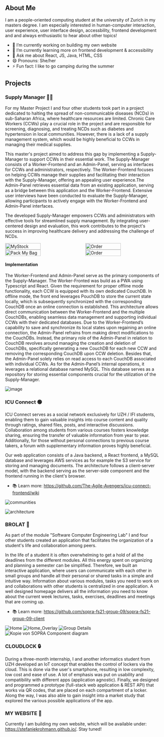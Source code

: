 ## About Me

I am a people-oriented computing student at the university of Zurich in my masters degree. I am especially interested in human-computer interaction, user experience, user interface design, accessbility, frontend development and and always enthusiastic to hear about other topics!

- 🔭 I’m currently working on building my own website
- 🌱 I’m currently learning more on frontend development & accessibility
- 💬 Ask me about React, JS, Java, HTML, CSS
- 😄 Pronouns: She/her
- ⚡ Fun fact: I like to go camping during the summer

## Projects

### Supply Manager 🧑‍⚕️
For my Master Project I and four other students took part in a project dedicated to halting the spread of non-communicable diseases (NCDs) in sub-Saharan Africa, where healthcare resources are limited. Chronic Care Workers (CCWs) play a crucial role in the project and are responsible for screening, diagnosing, and treating NCDs such as diabetes and hypertension in local communities. However, there is a lack of a supply management system, which would be highly beneficial to CCWs in managing their medical supplies.

This master's project aimed to address this gap by implementing a Supply-Manager to support CCWs in their essential work. The Supply-Manager consists of a Worker-Frontend and an Admin-Panel, serving as interfaces for CCWs and administrators, respectively. The Worker-Frontend focuses on helping CCWs manage their supplies and facilitating their interaction with the Supply-Manager, offering an appealing user experience.The Admin-Panel retrieves essential data from an existing application, serving as a bridge between this application and the Worker-Frontend. Extensive user interviews have been conducted to evaluate the Supply-Manager, allowing participants to actively engage with the Worker-Frontend and Admin-Panel interfaces. 

The developed Supply-Manager empowers CCWs and administrators with effective tools for streamlined supply management. By integrating user-centered design and evaluation, this work contributes to the project's success in improving healthcare delivery and addressing the challenge of NCDs.

<div style="display: flex; justify-content: space-between;">
  <img src="https://github.com/StefanieKrohmann/StefanieKrohmann/assets/71380307/006366c7-f61e-4ab9-91e2-841364f250bf" alt="MyStock" style="width: 48%;" />
  <img src="https://github.com/StefanieKrohmann/StefanieKrohmann/assets/71380307/0fa18973-648e-4d11-be1a-326d02623c42" alt="Order" style="width: 48%;" />
</div>

<div style="display: flex; justify-content: space-between;">
  <img src="https://github.com/StefanieKrohmann/StefanieKrohmann/assets/71380307/20b5d62a-0017-4840-b126-b5df54b09614" alt="Pack My Bag" style="width: 48%;" />
  <img src="https://github.com/StefanieKrohmann/StefanieKrohmann/assets/71380307/810a549a-ee33-4349-b3b4-ed10bde9c14a" alt="Order" style="width: 48%;" />
</div>

#### Implementation
The Worker-Frontend and Admin-Panel serve as the primary components of the Supply-Manager. The Worker-Fronted was build as a PWA using Typescript and React. Given the requirement for proper offline mode functionality, each CCW is equipped with its own dedicated CouchDB. In offline mode, the front end leverages PouchDB to store the current state locally, which is subsequently synchronized with the corresponding CouchDB once an online connection is established. This architecture allows direct communication between the Worker-Frontend and the multiple CouchDBs, enabling seamless data management and supporting individual CCWs with their dedicated databases. Due to the Worker-Frontend’s capability to save and synchronize its local states upon
regaining an online connection, the Admin-Panel refrains from making direct modifications to the CouchDBs. Instead, the primary role of the Admin-Panel in relation to CouchDB revolves around managing the creation and deletion of CouchDBs, specifically generating a new CouchDB for each new CCW and removing the corresponding CouchDB upon CCW deletion. Besides that, the Admin-Panel solely relies on read access to each CouchDB associated with individual CCWs. As for the Admin-Panel’s internal operations, it leverages a relational database named MySQL. This database serves as a repository for storing essential components crucial for the utilization of the Supply-Manager.

![image](https://github.com/StefanieKrohmann/StefanieKrohmann/assets/71380307/b1a13540-00c2-446f-b569-d35fda7e90b7)


### ICU Connect 🟢
ICU Connect serves as a social network exclusively for UZH / IFI students, enabling them to gain valuable insights into course content and quality through ratings, shared files, posts, and interactive discussions. Collaboration among students from various courses fosters knowledge sharing, ensuring the transfer of valuable information from year to year. Additionally, for those without personal connections to previous course takers, a forum with supplementary information proves highly beneficial.

Our web application consists of a Java backend, a React frontend, a MySQL database and leverages AWS services as for example the S3 service for storing and managing documents. The architecture follows a client-server model, with the backend serving as the server-side component and the frontend running in the client's browser. 

- 📚 Learn more: https://github.com/The-Agile-Avengers/icu-connect-frontend/wiki

![communities](https://github.com/StefanieKrohmann/StefanieKrohmann/assets/71380307/8f50dfba-a3d8-45e3-b9b1-47305eec8cea)

![architecture](https://github.com/StefanieKrohmann/StefanieKrohmann/assets/71380307/09391d6f-d734-4585-a48b-de2d256709ec)


### BROLAT 📅

As part of the module "Software Computer Engineering Lab" I and four other students created an application that facilitates the organization of a student's life and collaboration among peers. 

In the life of a student it is often overwhelming to get a hold of all the deadlines from the different modules. All this energy spent on organizing and planning a semester can be simplified. Therefore, we built an interactive application, where users can communicate with each other in small groups and handle all their personal or shared tasks in a simple and intuitive way. Information about various modules, tasks you need to work on and collaborations with other students is centralized in one application. A well designed homepage delivers all the information you need to know about the current week lectures, tasks, exercises, deadlines and meetings that are coming up.

- 📚 Learn more: https://github.com/sopra-fs21-group-09/sopra-fs21-group-09-client

![Home](https://user-images.githubusercontent.com/71380307/145211269-629f98da-c2c9-4b91-a8f3-36e6ec8a424b.png)
![Home_Overlay](https://user-images.githubusercontent.com/71380307/145211791-1d02b95f-4b90-4e91-ba1d-2d5c9b010a75.png)
![Group Details](https://user-images.githubusercontent.com/71380307/145211741-5ba59a3f-efbf-4093-9771-fc7775fbd1ea.png)
![Kopie von SOPRA Component diagram](https://user-images.githubusercontent.com/71380307/112836531-06012100-909b-11eb-9229-60ce1b352361.png)



### CLOUDLOCK 🔒

During a three-month internship, I and another informatics student from UZH developed an IoT concept that enables the control of lockers via the cloud. This is done via the user's smartphone, resulting in low complexity, low cost and ease of use. A lot of emphasis was put on usability and compatibility with different apps (application agnostic). Finally, we designed and programmed a prototype (full-stack web application & REST API) that works via QR codes, that are placed on each compartment of a locker. Along the way, I was also able to gain insight into a market study that explored the various possible applications of the app.

### MY WEBSITE 👩
Currently I am building my own website, which will be available under: https://stefaniekrohmann.github.io/. Stay tuned!


